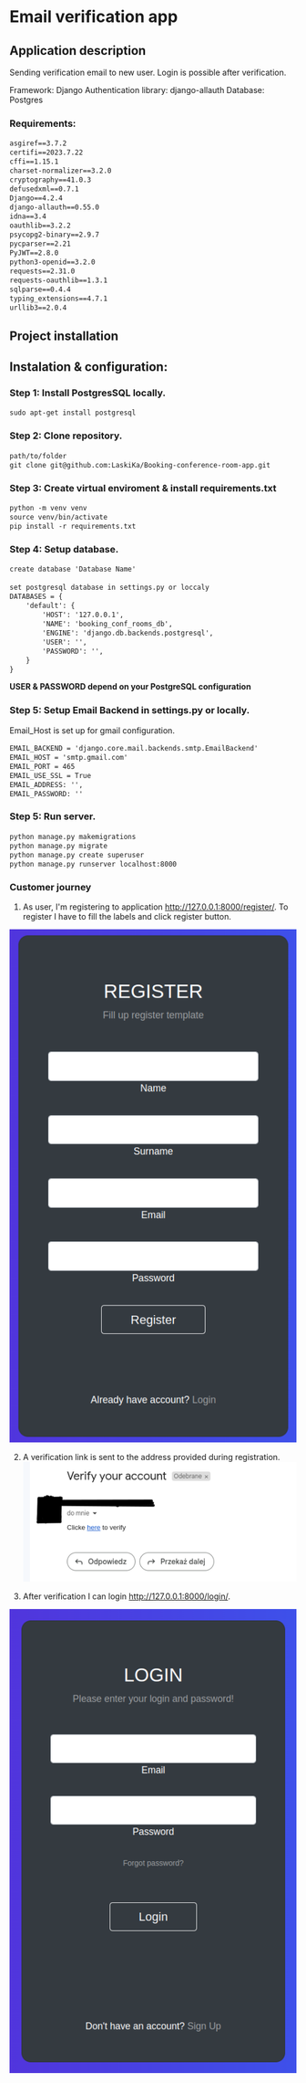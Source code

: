# Email verification app

## Application description

Sending verification email to new user.
Login is possible after verification.

Framework: Django
Authentication library: django-allauth
Database: Postgres

### Requirements:

```
asgiref==3.7.2
certifi==2023.7.22
cffi==1.15.1
charset-normalizer==3.2.0
cryptography==41.0.3
defusedxml==0.7.1
Django==4.2.4
django-allauth==0.55.0
idna==3.4
oauthlib==3.2.2
psycopg2-binary==2.9.7
pycparser==2.21
PyJWT==2.8.0
python3-openid==3.2.0
requests==2.31.0
requests-oauthlib==1.3.1
sqlparse==0.4.4
typing_extensions==4.7.1
urllib3==2.0.4
```

## Project installation

## Instalation & configuration:

### Step 1: Install PostgresSQL locally.
```
sudo apt-get install postgresql 
```

### Step 2: Clone repository.
```
path/to/folder
git clone git@github.com:LaskiKa/Booking-conference-room-app.git
```
### Step 3: Create virtual enviroment & install requirements.txt
```
python -m venv venv
source venv/bin/activate
pip install -r requirements.txt
```

### Step 4: Setup database.
```
create database 'Database Name'

set postgresql database in settings.py or loccaly
DATABASES = {
    'default': {
        'HOST': '127.0.0.1',
        'NAME': 'booking_conf_rooms_db',
        'ENGINE': 'django.db.backends.postgresql',
        'USER': '',  
        'PASSWORD': '',
    }
}
```
**USER & PASSWORD depend on your PostgreSQL configuration**

### Step 5: Setup Email Backend in settings.py or locally.
Email_Host is set up for gmail configuration.

```
EMAIL_BACKEND = 'django.core.mail.backends.smtp.EmailBackend'
EMAIL_HOST = 'smtp.gmail.com'
EMAIL_PORT = 465
EMAIL_USE_SSL = True
EMAIL_ADDRESS: '', 
EMAIL_PASSWORD: ''
```

### Step 5: Run server.
```
python manage.py makemigrations
python manage.py migrate
python manage.py create superuser
python manage.py runserver localhost:8000
```
### Customer journey

1. As user, I'm registering to application http://127.0.0.1:8000/register/. To register I have to fill the labels and click register button.

![img.png](img.png)

2. A verification link is sent to the address provided during registration.
![img_1.png](img_1.png)

3. After verification I can login http://127.0.0.1:8000/login/.

![img_2.png](img_2.png)

